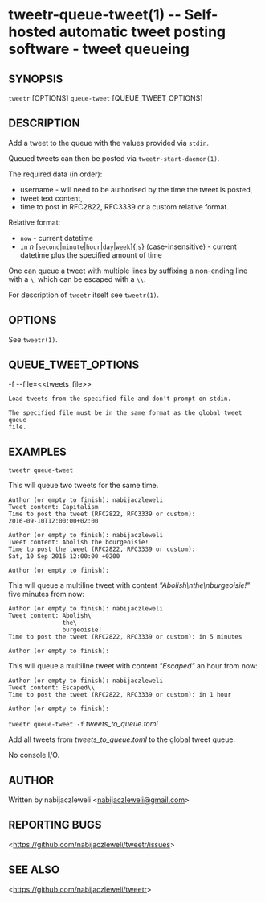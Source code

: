tweetr-queue-tweet(1) -- Self-hosted automatic tweet posting software - tweet queueing
======================================================================================

## SYNOPSIS

`tweetr` [OPTIONS] `queue-tweet` [QUEUE_TWEET_OPTIONS]

## DESCRIPTION

Add a tweet to the queue with the values provided via `stdin`.

Queued tweets can then be posted via `tweetr-start-daemon(1)`.

The required data (in order):

  * username - will need to be authorised by the time the tweet is posted,
  * tweet text content,
  * time to post in RFC2822, RFC3339 or a custom relative format.

Relative format:

  * `now` - current datetime
  * `in` *n* [`second`|`minute`|`hour`|`day`|`week`]{,`s`} (case-insensitive) -
      current datetime plus the specified amount of time

One can queue a tweet with multiple lines by suffixing a non-ending line
with a `\`, which can be escaped with a `\\`.

For description of `tweetr` itself see `tweetr(1)`.

## OPTIONS

  See `tweetr(1)`.

## QUEUE_TWEET_OPTIONS

  -f --file=&lt;<tweets_file>&gt;

    Load tweets from the specified file and don't prompt on stdin.

    The specified file must be in the same format as the global tweet queue
    file.

## EXAMPLES

  `tweetr queue-tweet`

  This will queue two tweets for the same time.

    Author (or empty to finish): nabijaczleweli
    Tweet content: Capitalism
    Time to post the tweet (RFC2822, RFC3339 or custom):
    2016-09-10T12:00:00+02:00

    Author (or empty to finish): nabijaczleweli
    Tweet content: Abolish the bourgeoisie!
    Time to post the tweet (RFC2822, RFC3339 or custom):
    Sat, 10 Sep 2016 12:00:00 +0200

    Author (or empty to finish):

  This will queue a multiline tweet with content *"Abolish\nthe\nburgeoisie!"*
  five minutes from now:

    Author (or empty to finish): nabijaczleweli
    Tweet content: Abolish\
                   the\
                   burgeoisie!
    Time to post the tweet (RFC2822, RFC3339 or custom): in 5 minutes

    Author (or empty to finish):

  This will queue a multiline tweet with content *"Escaped\"* an hour from now:

    Author (or empty to finish): nabijaczleweli
    Tweet content: Escaped\\
    Time to post the tweet (RFC2822, RFC3339 or custom): in 1 hour

    Author (or empty to finish):

  `tweetr queue-tweet -f` *tweets_to_queue.toml*

  Add all tweets from *tweets_to_queue.toml* to the global tweet queue.

  No console I/O.

## AUTHOR

Written by nabijaczleweli &lt;<nabijaczleweli@gmail.com>&gt;

## REPORTING BUGS

&lt;<https://github.com/nabijaczleweli/tweetr/issues>&gt;

## SEE ALSO

&lt;<https://github.com/nabijaczleweli/tweetr>&gt;
